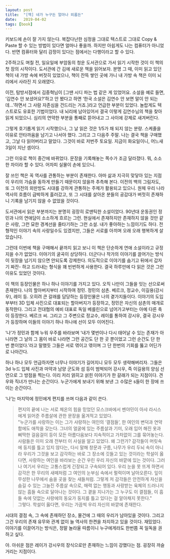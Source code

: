 ```yaml
---
layout: post
title:  "[책] 네가 누구든 얼마나 외롭든"
date:   2019-04-02
tags: [book]
---
```


키보드에 손이 잘 가지 않는다. 복잡다난한 심정을 그대로 텍스트로 그대로 Copy & Paste 할 수 있는 방법이 있다면 얼마나 좋을까. 하지만 아쉽게도 나는 컴퓨터가 아니었다. 반면 컴퓨터와 달리 감정이 있다는 점에서는 다행이라고 할 수 있다.

2주하고도 며칠 전, 일요일에 부암동의 청운 도서관으로 가서 읽기 시작한 것이 이 책의 첫 장의 시작이다. 도서관에 간 김에 새로운 책을 읽어보자. 분명 그 때, 이미 읽고 있던 책이 내 가방 속에 버젓히 있었으나, 책이 잔뜩 쌓인 곳에 가니 내 가방 속 책은 이미 뇌리에서 사라진 지 오래였다.

이전, 탐방서점에서 김중혁님이 [그땐 시디 파는 법 같은 게 있었어요. 소설을 예로 들면, ‘김연수 안 보셨어요?’하고 안 봤다고 하면 ‘한국 소설은 김연수 안 보면 말이 안 되는데…’하면서 그 사람 자존심을 건드리는 거죠.]라고 언급한 부분이 있었다. 놀랍게도 텍스트로도 유효한 기법이었다. 내 뇌리에 남아있어서 결국 이렇게 김연수님의 책을 찾아 읽게 되었으니. 심리의 연약한 부분을 통째로 뜯어내고 그 사이에 강제로 새겨버린다.

그렇게 호기롭게 읽기 시작했으나, 그 날 읽은 것은 1/5가 채 되지 않는 분량. 스케줄을 이유로 안타까움을 남기고 나서야 했다. 그리고 그 다음주 주말. 나는 결국 책을 구매했고, 그날 다 읽어버리고 말았다. 그것이 바로 저번주 토요일. 지금이 화요일이니, 어느새 3일이 지난 셈이다.

그런 이유로 책이 중간에 바뀌었다. 문장을 기록해놓는 쪽수가 조금 달라졌다. 뭐, 소소한 차이라 할 수 있다. 어차피 실물이 손에 있으니.

잘 쓰인 책은 꼭 역사를 관통하는 부분이 존재한다. 아마 삶과 지극히 맞닿아 있는 지점이 우리의 가슴을 동하게 만들기 때문이지 않을까 추측해 본다. 이전의 백의 그림자도, 또 그 이전의 외딴방도 시대를 강하게 관통하는 주제가 활용되고 있으니. 원체 우리 나라 역사의 흐름이 급박하게 흘러갔고, 또 그 시대를 살아온 분들의 공감대가 버젓히 존재하니 기록을 남기지 않을 수 없었을 것이다.

도서관에서 읽은 부분까지는 분명히 굉장히 로맨틱한 소설이었다. 90년대 운동권인 정민과 나의 연애담이 소소하게 흐르는 그런. 현실에서 존재하지만 존재하지 않을 것만 같은 사랑, 그런 묘한 경계선을 줄타기하는 그런 소설. 내가 좋아하는 느낌이기도 하다. 전형적인 이야기 속의 사랑일수도 있겠지만, 그들은 서로를 아끼며 오래 오래 행복하게 살았습니다.

그런데 이번에 책을 구매해서 끝까지 읽고 보니 이 책은 단순하게 연애 소설이라고 규정지을 수가 없었다. 이야기의 굴곡이 상당하다. 더군다나 작가의 이야기를 끌어가는 방식이 뒷장을 넘기지 않으면 안되도록 강제한다. 의도적으로 이야기를 숨기고 뒤에서 갑자기 짜잔- 하고 드러내는 형식을 꽤 빈번하게 사용한다. 결국 하루만에 다 읽은 것은 그런 이유도 있었던 것이다.

이 책의 등장인물은 하나 하나 이야기를 가지고 있다. 오직 나만이 그들을 잇는 선으로써 존재한다. 나의 할아버지부터 시작하여 정민. 정민의 삼촌. 베르크, 정교수, 이길용(강시우), 레이 등. 오히려 큰 갈래를 담당하는 등장인물은 나의 곁가지들이다. 이야기의 도입부부터 3D 입체 사진으로 대표되는 할아버지가 등장하고, 정민은 자신의 삼촌의 매개로 동작한다. 그리고 전대협의 예비 대표로 독일 베를린으로 넘어가고부터는 아예 다른 축이 등장한다. 베르크 씨. 그리고 그 주변으로 정교수, 레이를 통하여 강시우, 결국 강시우가 등장하며 이들의 이야기 하나 하나에 선이 모두 이어진다.

‘나’가 정민과 함께 누워 우주를 바라보며 ‘내가 몇번이나 다시 태어날 수 있는 존재가 아니라면 그 날의 그 몸이 바로 나라면 그런 공간도 단 한 곳 뿐이었고 그런 순간도 단 한 번 뿐이었다.’라고 말했듯 그들은 서로 엮이고 엮이며 그 단 한번의 기회를 뚫고 어딘가로 나아간다.

하나 하나 모두 언급하자면 너무나 이야기가 길어지니 모두 모두 생략해버리자. 그들은 3d 누드 입체 사진과 마약과 남양 군도와 섬 등이 범벅되어 강시우, 즉 이길용의 양심 선언으로 그 방점을 찍는다. 이리 저리 얽히고 섥힌 이야기가 한 갈래가 되는 지점이다. 견우와 직녀가 만나는 순간이다. 누군가에게 보내기 위해 보낸 그 수많은 s들이 한 장에 쓰이는 순간이다.

‘나’는 마지막에 정민에게 편지를 쓰며 다음과 같이 쓴다.

<blockquote>
편지의 끝에 나는 서로 체온의 힘을 믿었던 모스크바에서 벤야민이 아샤 라시스에게 읽어준 주름살에 관한 문장을 옮겨적고 있었다.<br/>
"누군가를 사랑하는 이는 그가 사랑하는 여인의 ‘결점들’, 한 여인의 변덕과 연약함에도 애착을 갖는다. 그녀의 얼굴에 있는 주름살과 기미, 오래 입어 해진 옷과 삐딱한 걸음걸이 등이 모든 아름다움보다 지속적이고 가차없이 그를 묶어놓는다. 사람들은 이미 오래 전부터 이 사실을 알고 있었다. 왜 그런가? 감각들이 머릿속에 둥지를 틀고 있지 않다는, 다시 말해 창문과 구름, 나무가 우리 두뇌 속이 아니라 우리가 그것을 보고 감각하는 바로 그 장소에 깃들고 있는 것이라는 학설이 옳다면, 사랑하는 여인을 바라보는 순간 우린 우리 자신의 바깥에 있는 것이다. 그러나 여기서 우리는 고통스럽게 긴장되고 구속되어 있다. 우리 눈을 못 뜨게 하면서 감각은 한 무리의 새떼처럼 그 여인의 눈부심 속에서 펄럭이며 날아오른다. 잎이 무성한 나무에서 숨을 곳을 찾는 새들처럼. 그렇게 저 감각들은 안전하게 자신을 숨길 수 있는 그늘진 주름살 속으로, 매력 없는 행동과 사랑받는 육체의 드러나지 않는 흠들 속으로 달아나는 것이다. 그 곁을 지나가는 그 누구도 이 결점들, 이 흠들 속에 덧없는 사랑에의 동요가 둥지를 틀고 있다는 걸 알아채지 못한다."<br/>
그렇다. 학설이 옳다면, 우리는 가끔씩 우리 자신의 바깥에 존재한다.
</blockquote>

시대의 결점 속, 그 속에 존재하던 장소, 물건에 그 때의 우리가 남아있을 것이다. 그리고 그건 우리의 존재 유무와 관계 없이 늘 역사의 한켠을 차지하고 있을 것이다.
재밌었다. 이야기를 이끌어가는 방식은, 정말 놀라울 따름이니 누구에게라도 한번쯤 꼭 일독을 권하고 싶다.

아. 아쉬운 점은 레이가 강시우의 장식으로만 존재하는 느낌이 강했다는 점. 굉장히 까슬거리는 지점이다.
